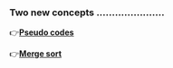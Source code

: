 
###  Two new concepts ......................

👉[**Pseudo codes**](https://link.springer.com/content/pdf/bbm%3A978-1-4471-5173-9%2F1.pdf)                               

👉[**Merge sort**](https://www.geeksforgeeks.org/merge-sort/)
